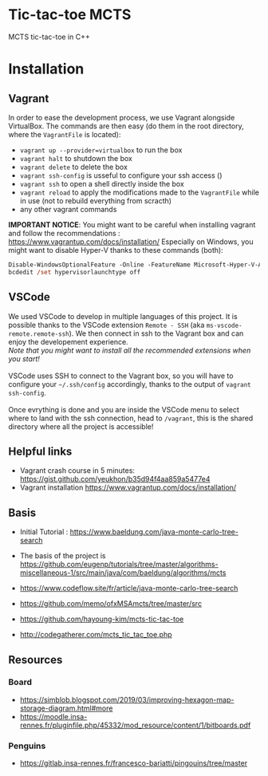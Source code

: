 # Tic-tac-toe MCTS
MCTS tic-tac-toe in C++

# Installation
## Vagrant

In order to ease the development process, we use Vagrant alongside VirtualBox.
The commands are then easy (do them in the root directory, where the `VagrantFile` is located):
- `vagrant up --provider=virtualbox` to run the box
- `vagrant halt` to shutdown the box
- `vagrant delete` to delete the box
- `vagrant ssh-config` is usseful to configure your ssh access ()
- `vagrant ssh` to open a shell directly inside the box
- `vagrant reload` to apply the modifications made to the `VagrantFile` while in use (not to rebuild everything from scracth)
- any other vagrant commands

**IMPORTANT NOTICE**: You might want to be careful when installing vagrant and follow the recommendations : https://www.vagrantup.com/docs/installation/
Especially on Windows, you might want to disable Hyper-V thanks to these commands (both):
```ps
Disable-WindowsOptionalFeature -Online -FeatureName Microsoft-Hyper-V-All
bcdedit /set hypervisorlaunchtype off
```

## VSCode
We used VSCode to develop in multiple languages of this project. It is possible thanks to the VSCode extension `Remote - SSH` (aka `ms-vscode-remote.remote-ssh`). We then connect in ssh to the Vagrant box and can enjoy the developement experience.
<br>
*Note that you might want to install all the recommended extensions when you start!*
<br>
<br>
VSCode uses SSH to connect to the Vagrant box, so you will have to configure your `~/.ssh/config` accordingly, thanks to the output of `vagrant ssh-config`.
<br>
<br>
Once evrything is done and you are inside the VSCode menu to select where to land with the ssh connection, head to `/vagrant`, this is the shared directory where all the project is accessible!

## Helpful links
- Vagrant crash course in 5 minutes: https://gist.github.com/yeukhon/b35d94f4aa859a5477e4
- Vagrant installation https://www.vagrantup.com/docs/installation/



## Basis
- Initial Tutorial : https://www.baeldung.com/java-monte-carlo-tree-search
- The basis of the project is https://github.com/eugenp/tutorials/tree/master/algorithms-miscellaneous-1/src/main/java/com/baeldung/algorithms/mcts
- https://www.codeflow.site/fr/article/java-monte-carlo-tree-search
- https://github.com/memo/ofxMSAmcts/tree/master/src

- https://github.com/hayoung-kim/mcts-tic-tac-toe
- http://codegatherer.com/mcts_tic_tac_toe.php

## Resources
### Board
- https://simblob.blogspot.com/2019/03/improving-hexagon-map-storage-diagram.html#more
- https://moodle.insa-rennes.fr/pluginfile.php/45332/mod_resource/content/1/bitboards.pdf

### Penguins
- https://gitlab.insa-rennes.fr/francesco-bariatti/pingouins/tree/master
